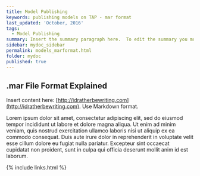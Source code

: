 ```yaml
---
title: Model Publishing
keywords: publishing models on TAP - mar format
last_updated: 'October, 2016'
tags:
  - Model Publishing
summary: Insert the summary paragraph here.  To edit the summary you must edit the meta data for this post. 
sidebar: mydoc_sidebar
permalink: models_marformat.html
folder: mydoc
published: true
---
```


## .mar File Format Explained

Insert content here: [http://idratherbewriting.com](http://idratherbewriting.com). Use Markdown format.

Lorem ipsum dolor sit amet, consectetur adipiscing elit, sed do eiusmod tempor incididunt ut labore et dolore magna aliqua. Ut enim ad minim veniam, quis nostrud exercitation ullamco laboris nisi ut aliquip ex ea commodo consequat. Duis aute irure dolor in reprehenderit in voluptate velit esse cillum dolore eu fugiat nulla pariatur. Excepteur sint occaecat cupidatat non proident, sunt in culpa qui officia deserunt mollit anim id est laborum.

{% include links.html %}